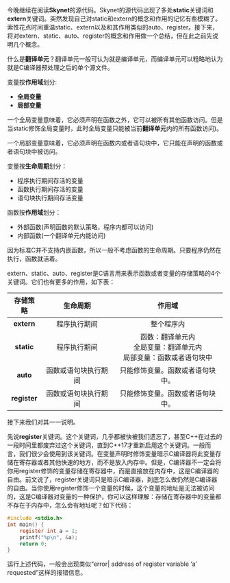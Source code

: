 今晚继续在阅读**Skynet**的源代码。Skynet的源代码出现了多处**static**关键词和**extern**关键词。突然发现自己对static和extern的概念和作用的记忆有些模糊了。索性花点时间重温static、extern以及和其作用类似的auto、register。接下来，将对extern、static、auto、register的概念和作用做一个总结，但在此之前先说明几个概念。

什么是**翻译单元**？翻译单元一般可认为就是编译单元，而编译单元可以粗略地认为就是C编译器预处理之后的单个源文件。

变量按**作用域**划分:

+ **全局变量**
+ **局部变量**

一个全局变量意味着，它必须声明在函数之外，它可以被所有其他函数访问。但是当static修饰全局变量时，此时全局变量只能被当前**翻译单元**内的所有函数访问)。

一个局部变量意味着，它必须声明在函数内或者语句块中，它只能在声明的函数或者语句块中被访问。

变量按**生命周期**划分：

+ 程序执行期间存活的变量
+ 函数执行期间存活的变量
+ 语句块执行期间存活变量

函数按**作用域**划分：

+ 外部函数(声明函数的默认策略，程序内都可以访问)
+ 内部函数(一个翻译单元内能访问)

因为标准C并不支持内嵌函数，所以一般不考虑函数的生命周期。只要程序仍然在执行，函数就活着。

extern、static、auto、register是C语言用来表示函数或者变量的存储策略的4个关键词。它们也有更多的作用，如下表：

|   存储策略   |       生命周期       |                            作用域                            |
| :----------: | :------------------: | :----------------------------------------------------------: |
|  **extern**  |     程序执行期间     |                          整个程序内                          |
|  **static**  |     程序执行期间     | 函数：翻译单元内<br />全局变量：翻译单元内<br />局部变量：函数或者语句块中 |
|   **auto**   | 函数或语句块执行期间 |               只能修饰变量。函数或者语句块中。               |
| **register** | 函数或语句块执行期间 |               只能修饰变量。函数或者语句块中。               |

接下来我们对其一一说明。

先说**register**关键词。这个关键词，几乎都被快被我们遗忘了，甚至C++在过去的一段时间里都废弃过这个关键词，直到C++17才重新启用这个关键词。一般而言，我们很少会使用到该关键词。在变量声明时修饰变量暗示C编译器将此变量存储在寄存器或者其他快速的地方，而不是放入内存中。但是，C编译器不一定会将你用register修饰的变量存储在寄存器中，而是直接放在内存中，这是C编译器的自由。前文说了，register关键词只是暗示C编译器，到底怎么做仍然是C编译器的自由。当你使用register修饰一个变量的时候，这个变量的地址是无法被访问的，这是C编译器对变量的一种保护，你可以这样理解：存储在寄存器中的变量都不存在于内存中，怎么会有地址呢？如下代码：

```c
#include <stdio.h>
int main() {
    register int a = 1;
    printf("%p\n", &a);
    return 0;
}
```

运行上述代码，一般会出现类似“error| address of register variable ‘a’ requested”这样的报错信息。